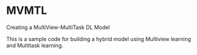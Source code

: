 # MVMTL
Creating a MultiView-MultiTask DL Model

This is a sample code for building a hybrid model using Multiview learning and Multitask learning.
